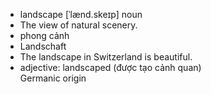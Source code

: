 - landscape	[ˈlænd.skeɪp]	noun	
- The view of natural scenery.
- phong cảnh
- Landschaft
- The landscape in Switzerland is beautiful.
- adjective: landscaped (được tạo cảnh quan)	
Germanic origin